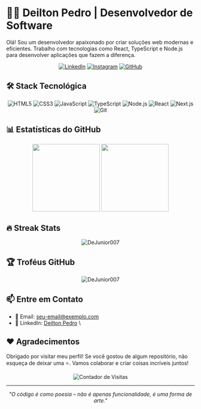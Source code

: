 # 👨‍💻 Deilton Pedro | Desenvolvedor de Software

Olá! Sou um desenvolvedor apaixonado por criar soluções web modernas e eficientes. Trabalho com tecnologias como React, TypeScript e Node.js para desenvolver aplicações que fazem a diferença.

<div align="center">
  
  [![LinkedIn](https://img.shields.io/badge/LinkedIn-0077B5?style=for-the-badge&logo=linkedin&logoColor=white)](https://www.linkedin.com/in/deilton-pedro-465b1b23a/)
  [![Instagram](https://img.shields.io/badge/Instagram-E4405F?style=for-the-badge&logo=instagram&logoColor=white)](https://www.instagram.com/dilto.dev/)
  [![GitHub](https://img.shields.io/badge/GitHub-100000?style=for-the-badge&logo=github&logoColor=white)](https://github.com/DeJunior007)
  
</div>

## 🛠️ Stack Tecnológica

<div align="center">
  
  ![HTML5](https://img.shields.io/badge/HTML5-E34F26?style=for-the-badge&logo=html5&logoColor=white)
  ![CSS3](https://img.shields.io/badge/CSS3-1572B6?style=for-the-badge&logo=css3&logoColor=white)
  ![JavaScript](https://img.shields.io/badge/JavaScript-F7DF1E?style=for-the-badge&logo=javascript&logoColor=black)
  ![TypeScript](https://img.shields.io/badge/TypeScript-007ACC?style=for-the-badge&logo=typescript&logoColor=white)
  ![Node.js](https://img.shields.io/badge/Node.js-43853D?style=for-the-badge&logo=node.js&logoColor=white)
  ![React](https://img.shields.io/badge/React-20232A?style=for-the-badge&logo=react&logoColor=61DAFB)
  ![Next.js](https://img.shields.io/badge/Next.js-000000?style=for-the-badge&logo=next.js&logoColor=white)
  ![Git](https://img.shields.io/badge/Git-F05032?style=for-the-badge&logo=git&logoColor=white)
  
</div>

## 📊 Estatísticas do GitHub

<div align="center">
  <img height="180em" src="https://github-readme-stats.vercel.app/api?username=DeJunior007&show_icons=true&theme=tokyonight&include_all_commits=true&count_private=true"/>
  <img height="180em" src="https://github-readme-stats.vercel.app/api/top-langs/?username=DeJunior007&layout=compact&langs_count=7&theme=tokyonight"/>
</div>

## 🔥 Streak Stats

<div align="center">
  <img src="https://github-readme-streak-stats.herokuapp.com/?user=DeJunior007&theme=tokyonight" alt="DeJunior007" />
</div>

## 🏆 Troféus GitHub

<div align="center">
  <img src="https://github-profile-trophy.vercel.app/?username=DeJunior007&theme=tokyonight&no-frame=true&row=1&&margin-w=20&no-bg=true" alt="DeJunior007" />
</div>

## 📫 Entre em Contato

- 📧 Email: [seu-email@exemplo.com](mailto:dejunior05@hotmail.com)
- 💼 LinkedIn: [Deilton Pedro](https://www.linkedin.com/in/deilton-pedro/)
\
## ❤️ Agradecimentos

Obrigado por visitar meu perfil! Se você gostou de algum repositório, não esqueça de deixar uma ⭐. Vamos colaborar e criar coisas incríveis juntos!

<div align="center">
  
  ![Contador de Visitas](https://profile-counter.glitch.me/DeJunior007/count.svg)
  
</div>

---

<div align="center">
  <i>"O código é como poesia – não é apenas funcionalidade, é uma forma de arte."</i>
</div>
